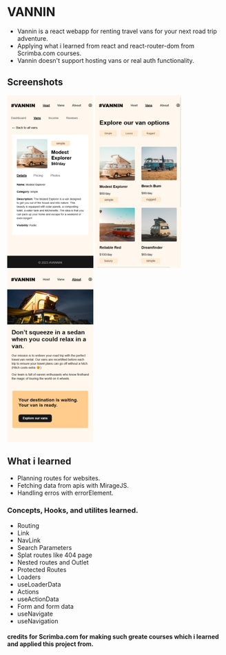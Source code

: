 # VANNIN
- Vannin is a react webapp for renting travel vans for your next road trip adventure.
- Applying what i learned from react and react-router-dom from Scrimba.com courses.
- Vannin doesn't support hosting vans or real auth functionality.
## Screenshots
<img src="./screenshots/Screenshot_2023-04-22_at_03-33-12_VANNIN.png" width="200" height="400" />
<img src="./screenshots/Screenshot_2023-04-22_at_03-31-47_VANNIN.png" width="200" height="400" />
<img src="./screenshots/Screenshot_2023-04-22_at_03-32-40_VANNIN.png" width="200" height="400" />

## What i learned
- Planning routes for websites.
- Fetching data from apis with MirageJS.
- Handling erros with errorElement.

### Concepts, Hooks, and utilites learned.
- Routing
- Link
- NavLink
- Search Parameters
- Splat routes like 404 page
- Nested routes and Outlet
- Protected Routes
- Loaders
- useLoaderData
- Actions
- useActionData
- Form and form data
- useNavigate
- useNavigation

#### credits for Scrimba.com for making such greate courses which i learned and applied this project from. 
